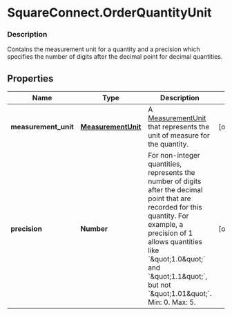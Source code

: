 # SquareConnect.OrderQuantityUnit

### Description

Contains the measurement unit for a quantity and a precision which specifies the number of digits after the decimal point for decimal quantities.

## Properties
Name | Type | Description | Notes
------------ | ------------- | ------------- | -------------
**measurement_unit** | [**MeasurementUnit**](MeasurementUnit.md) | A [MeasurementUnit](#type-measurementunit) that represents the unit of measure for the quantity. | [optional] 
**precision** | **Number** | For non-integer quantities, represents the number of digits after the decimal point that are recorded for this quantity.  For example, a precision of 1 allows quantities like &#x60;\&quot;1.0\&quot;&#x60; and &#x60;\&quot;1.1\&quot;&#x60;, but not &#x60;\&quot;1.01\&quot;&#x60;.  Min: 0. Max: 5. | [optional] 


